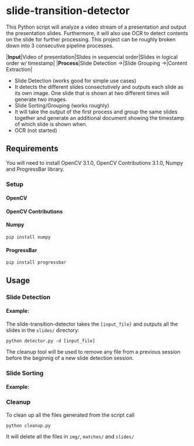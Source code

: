 # slide-transition-detector

This Python script will analyze a video stream of a presentation and output the presentation slides. Furthermore, it will also use OCR to detect contents on the slide for further processing.
This project can be roughly broken down into 3 consecutive pipeline processes. 

|**Input**|Video of presentation|Slides in sequencial order|Slides in logical order w/ timestamp| 
|**Process**|Slide Detection ->|Slide Grouping ->|Content Extraction|

* Slide Detection (works good for simple use cases)
 * It detects the different slides consectutively and outputs each slide as its own image. One slide that is shown at two different times will generate two images.
* Slide Sorting/Grouping (works roughly)
 * It will take the output of the first process and group the same slides together and generate an additional document showing the timestamp of which slide is shown when.
* OCR (not started)

## Requirements
You will need to install OpenCV 3.1.0, OpenCV Contributions 3.1.0, Numpy and ProgressBar library.
### Setup
#### OpenCV
#### OpenCV Contributions
#### Numpy
`pip install numpy`
#### ProgressBar
`pip install progressbar`

## Usage
### Slide Detection
#### Example:
The slide-transition-detector takes the `[input_file]` and outputs all the slides in the `slides/` directory:

`python detector.py -d [input_file]`

The cleanup tool will be used to remove any file from a previous session before the beginnig of a new slide detection session.

### Slide Sorting
#### Example:

### Cleanup
To clean up all the files generated from the script call

`python cleanup.py`

It will delete all the files in `img/`, `matches/` and `slides/`
